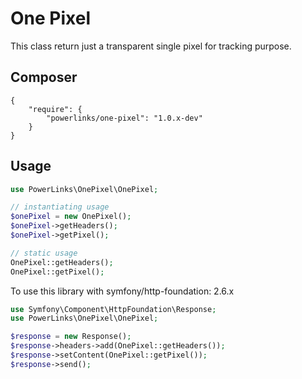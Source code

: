 # One Pixel

This class return just a transparent single pixel for tracking purpose.

## Composer

```
{
    "require": {
        "powerlinks/one-pixel": "1.0.x-dev"
    }
}
```

## Usage

```php
use PowerLinks\OnePixel\OnePixel;

// instantiating usage 
$onePixel = new OnePixel();
$onePixel->getHeaders();
$onePixel->getPixel();

// static usage
OnePixel::getHeaders();
OnePixel::getPixel();
```

To use this library with symfony/http-foundation: 2.6.x

```php
use Symfony\Component\HttpFoundation\Response;
use PowerLinks\OnePixel\OnePixel;

$response = new Response();
$response->headers->add(OnePixel::getHeaders());
$response->setContent(OnePixel::getPixel());
$response->send();
```